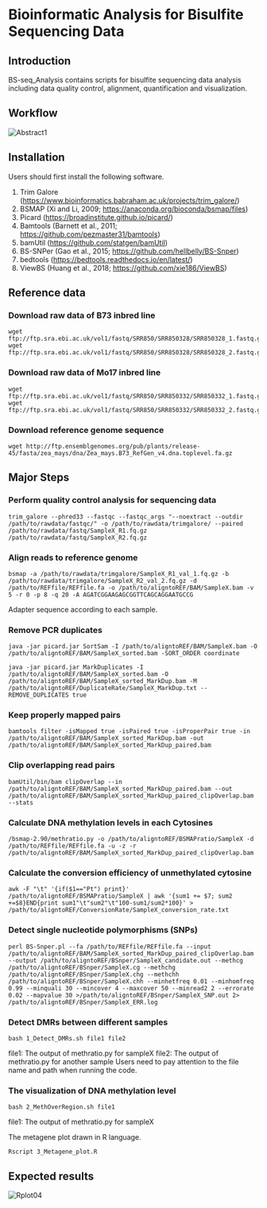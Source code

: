 # Bioinformatic Analysis for Bisulfite Sequencing Data

## Introduction
BS-seq_Analysis contains scripts for bisulfite sequencing data analysis including data quality control, alignment, quantification and visualization.

## Workflow
![Abstract1](https://user-images.githubusercontent.com/108569109/212268254-fbf19d05-ee8a-44e2-93fd-67d609ef3e05.png)

## Installation
Users should first install the following software.

1.	Trim Galore (https://www.bioinformatics.babraham.ac.uk/projects/trim_galore/) 
2.	BSMAP (Xi and Li, 2009; https://anaconda.org/bioconda/bsmap/files)
3.	Picard (https://broadinstitute.github.io/picard/)
4.	Bamtools (Barnett et al., 2011; https://github.com/pezmaster31/bamtools)
5.	bamUtil (https://github.com/statgen/bamUtil)
6.	BS-SNPer (Gao et al., 2015; https://github.com/hellbelly/BS-Snper)
7.	bedtools (https://bedtools.readthedocs.io/en/latest/)
8.	ViewBS (Huang et al., 2018; https://github.com/xie186/ViewBS)

## Reference data
### Download raw data of B73 inbred line
```
wget ftp://ftp.sra.ebi.ac.uk/vol1/fastq/SRR850/SRR850328/SRR850328_1.fastq.gz  
wget ftp://ftp.sra.ebi.ac.uk/vol1/fastq/SRR850/SRR850328/SRR850328_2.fastq.gz
```
### Download raw data of Mo17 inbred line
```
wget ftp://ftp.sra.ebi.ac.uk/vol1/fastq/SRR850/SRR850332/SRR850332_1.fastq.gz
wget ftp://ftp.sra.ebi.ac.uk/vol1/fastq/SRR850/SRR850332/SRR850332_2.fastq.gz
```
### Download reference genome sequence
```
wget http://ftp.ensemblgenomes.org/pub/plants/release-45/fasta/zea_mays/dna/Zea_mays.B73_RefGen_v4.dna.toplevel.fa.gz
```

## Major Steps
### Perform quality control analysis for sequencing data
```
trim_galore --phred33 --fastqc --fastqc_args "--noextract --outdir /path/to/rawdata/fastqc/" -o /path/to/rawdata/trimgalore/ --paired /path/to/rawdata/fastq/SampleX_R1.fq.gz /path/to/rawdata/fastq/SampleX_R2.fq.gz
```

### Align reads to reference genome
```
bsmap -a /path/to/rawdata/trimgalore/SampleX_R1_val_1.fq.gz -b /path/to/rawdata/trimgalore/SampleX_R2_val_2.fq.gz -d /path/to/REFfile/REFfile.fa -o /path/to/aligntoREF/BAM/SampleX.bam -v 5 -r 0 -p 8 -q 20 -A AGATCGGAAGAGCGGTTCAGCAGGAATGCCG
```
Adapter sequence according to each sample.

### Remove PCR duplicates
```
java -jar picard.jar SortSam -I /path/to/aligntoREF/BAM/SampleX.bam -O /path/to/aligntoREF/BAM/SampleX_sorted.bam -SORT_ORDER coordinate

java -jar picard.jar MarkDuplicates -I /path/to/aligntoREF/BAM/SampleX_sorted.bam -O /path/to/aligntoREF/BAM/SampleX_sorted_MarkDup.bam -M /path/to/aligntoREF/DuplicateRate/SampleX_MarkDup.txt --REMOVE_DUPLICATES true
```

### Keep properly mapped pairs
```
bamtools filter -isMapped true -isPaired true -isProperPair true -in /path/to/aligntoREF/BAM/SampleX_sorted_MarkDup.bam -out /path/to/aligntoREF/BAM/SampleX_sorted_MarkDup_paired.bam
```

### Clip overlapping read pairs
```
bamUtil/bin/bam clipOverlap --in /path/to/aligntoREF/BAM/SampleX_sorted_MarkDup_paired.bam --out /path/to/aligntoREF/BAM/SampleX_sorted_MarkDup_paired_clipOverlap.bam --stats
```

### Calculate DNA methylation levels in each Cytosines
```
/bsmap-2.90/methratio.py -o /path/to/aligntoREF/BSMAPratio/SampleX -d /path/to/REFfile/REFfile.fa -u -z -r /path/to/aligntoREF/BAM/SampleX_sorted_MarkDup_paired_clipOverlap.bam
```

### Calculate the conversion efficiency of unmethylated cytosine
```
awk -F "\t" '{if($1=="Pt") print}' /path/to/aligntoREF/BSMAPratio/SampleX | awk '{sum1 += $7; sum2 +=$8}END{print sum1"\t"sum2"\t"100-sum1/sum2*100}' > /path/to/aligntoREF/ConversionRate/SampleX_conversion_rate.txt
```

### Detect single nucleotide polymorphisms (SNPs) 
```
perl BS-Snper.pl --fa /path/to/REFfile/REFfile.fa --input /path/to/aligntoREF/BAM/SampleX_sorted_MarkDup_paired_clipOverlap.bam --output /path/to/aligntoREF/BSnper/SampleX_candidate.out --methcg /path/to/aligntoREF/BSnper/SampleX.cg --methchg /path/to/aligntoREF/BSnper/SampleX.chg --methchh /path/to/aligntoREF/BSnper/SampleX.chh --minhetfreq 0.01 --minhomfreq 0.99 --minquali 30 --mincover 4 --maxcover 50 --minread2 2 --errorate 0.02 --mapvalue 30 >/path/to/aligntoREF/BSnper/SampleX_SNP.out 2> /path/to/aligntoREF/BSnper/SampleX_ERR.log
```

### Detect DMRs between different samples
```
bash 1_Detect_DMRs.sh file1 file2
```
file1: The output of methratio.py for sampleX
file2: The output of methratio.py for another sample
Users need to pay attention to the file name and path when running the code.

### The visualization of DNA methylation level
```
bash 2_MethOverRegion.sh file1
```
file1: The output of methratio.py for sampleX

The metagene plot drawn in R language.
```
Rscript 3_Metagene_plot.R
```
## Expected results
![Rplot04](https://user-images.githubusercontent.com/108569109/178265151-8ca83c79-3a01-4f68-bc26-e9bc4266ed4d.png)
